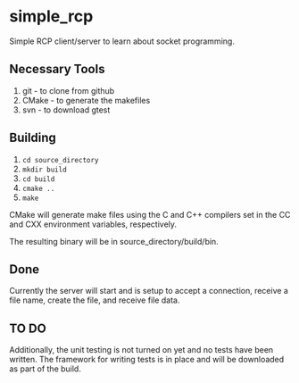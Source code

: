 simple_rcp
==========

Simple RCP client/server to learn about socket programming.


Necessary Tools
--------

1. git - to clone from github
2. CMake - to generate the makefiles
3. svn - to download gtest


Building
--------

1. <code>cd source_directory</code>
2. <code>mkdir build</code>
3. <code>cd build</code>
4. <code>cmake ..</code>
5. <code>make</code>

CMake will generate make files using the C and C++ compilers set in the
CC and CXX environment variables, respectively.

The resulting binary will be in source_directory/build/bin.


Done
----
Currently the server will start and is setup to accept a connection, receive a
file name, create the file, and receive file data.


TO DO
-----
Additionally, the unit testing is not turned on yet and no tests have been
written. The framework for writing tests is in place and will be downloaded
as part of the build.
